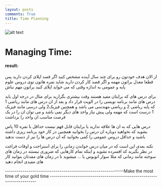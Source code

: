 ```yaml
---
layout: posts
comments: True
title: Time Planning
---
```



![alt text](C:\git\FC99001\aks\tg.jpg)





# Managing Time:

#### result:

از الان هدف خودتون رو برای چند سال آینده مشخص کنید اگر قصد اپلای کردن دارید پس قطعا معدل براتون مهمه و اگر قصد کار کردن دارید شاید نمره هاتون توی دروس علوم پایه و عمومی به اندازه وقتی که می خواید اپلای کنید براتون مهم نباش

برای درس های که برایتان مفید هستند وقت بیشتری بگزارید برای مثال در درجه اول باید درس های مانند برنامه نویسی را در الویت قرار داد و بعد از ان درس های مانند ریاضی 1 که پایه ریاضی 2 و ریاضی مهندسی می باشد و همچنین فیزیک2 ولی درسی مانند فیزیک 1 درست است که مهمه ولی پیش نیاز واحد های دیگر نمی باشد و می توان ان را  در یک فرصت مناسب ان واحد را برداشت 

درس هایی که به ان ها علاقه ندارید یا برایتان قابل فهم نیست حداقل با نمره 10 پاس بشوید که نخواهید دوباره ان درس را بخوانید همچنین در کار خود برنامه ریزی داشته باشید و حداقل دروس عمومی را کمی بخوانید که ان درس ها را نیز از دست ندهید 

نکته بعدی این است که در میان درس خواندن زمانی را برای استراحت و اوقات فراغت در  نظر بگیرید که افسرده نشوید و اینکه تمام کارهایی که ضروری نیستند در زمان های سوخته مانند زمانی که مثلا سوار اتوبوس یا ... میشوید تا در زمان های مفدتان بتوانید کار های مفیدی انجام دهید



-------------------------------------------------------------Make the most time of your gold time -----------------------------------------------------------------------










